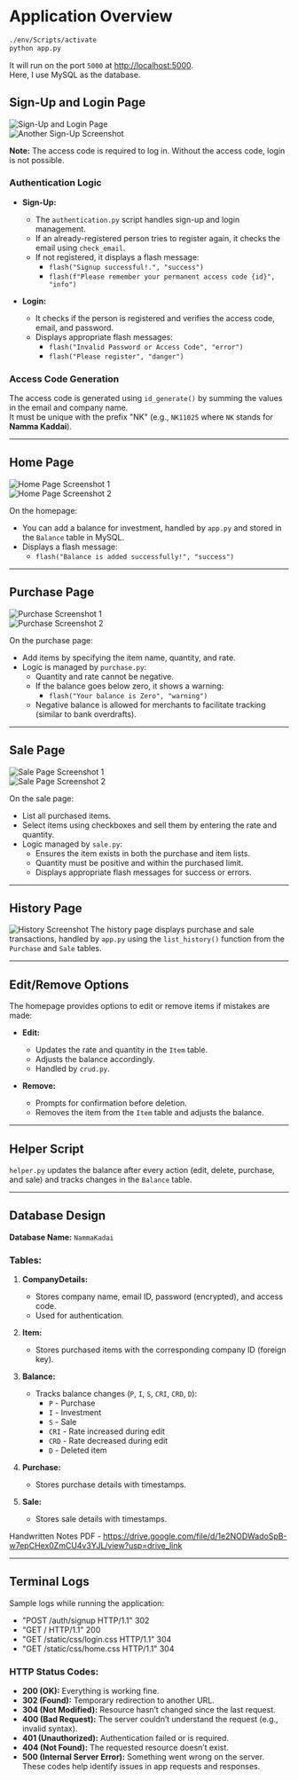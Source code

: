 # Application Overview

```bash
./env/Scripts/activate
python app.py
```

It will run on the port `5000` at [http://localhost:5000](http://localhost:5000).  
Here, I use MySQL as the database.

## Sign-Up and Login Page

![Sign-Up and Login Page](https://drive.google.com/uc?id=1vgINmbq0x3dQ3Oa0tSVLllN3JbUF4SZp)  
![Another Sign-Up Screenshot](https://drive.google.com/uc?id=1qj_RogBHb1soFGsuLtgIJSVxYUClLjfO)  

**Note:** The access code is required to log in. Without the access code, login is not possible.

### Authentication Logic
- **Sign-Up:**  
  - The `authentication.py` script handles sign-up and login management.  
  - If an already-registered person tries to register again, it checks the email using `check_email`.  
  - If not registered, it displays a flash message:  
    - `flash("Signup successful!.", "success")`  
    - `flash(f"Please remember your permanent access code {id}", "info")`

- **Login:**  
  - It checks if the person is registered and verifies the access code, email, and password.  
  - Displays appropriate flash messages:  
    - `flash("Invalid Password or Access Code", "error")`  
    - `flash("Please register", "danger")`

### Access Code Generation
The access code is generated using `id_generate()` by summing the values in the email and company name.  
It must be unique with the prefix "NK" (e.g., `NK11025` where `NK` stands for **Namma Kaddai**).

---

## Home Page

![Home Page Screenshot 1](https://drive.google.com/uc?id=1fpmUcBWTzA2MevYVeEm2P6_1K6RfqyKZ)  
![Home Page Screenshot 2](https://drive.google.com/uc?id=1U6eLpxjegc0Ds1UzsocbwO_tSQLcjtdR)

On the homepage:
- You can add a balance for investment, handled by `app.py` and stored in the `Balance` table in MySQL.  
- Displays a flash message:  
  - `flash("Balance is added successfully!", "success")`

---

## Purchase Page

![Purchase Screenshot 1](https://drive.google.com/uc?id=1IIdOmtDeODfF8mM6Y33UWVU3lFF72FyV)  
![Purchase Screenshot 2](https://drive.google.com/uc?id=1Dxe4bSFDKrdgJ0WxlOhc9UDvgswVVFPt)

On the purchase page:
- Add items by specifying the item name, quantity, and rate.  
- Logic is managed by `purchase.py`:  
  - Quantity and rate cannot be negative.  
  - If the balance goes below zero, it shows a warning:  
    - `flash("Your balance is Zero", "warning")`  
  - Negative balance is allowed for merchants to facilitate tracking (similar to bank overdrafts).

---

## Sale Page

![Sale Page Screenshot 1](https://drive.google.com/uc?id=1YDnIiKQhII0O7MksRjJwQ4A-VxTjprME)  
![Sale Page Screenshot 2](https://drive.google.com/uc?id=1JDr9_yavJ8qTzG0FWh9KsW7f4_I-4poe)

On the sale page:
- List all purchased items.  
- Select items using checkboxes and sell them by entering the rate and quantity.  
- Logic managed by `sale.py`:  
  - Ensures the item exists in both the purchase and item lists.  
  - Quantity must be positive and within the purchased limit.  
  - Displays appropriate flash messages for success or errors.

---

## History Page

![History Screenshot](https://drive.google.com/uc?id=1UQWNfpeRPB9hIQFd26hC7JNtutdxSmFl)
The history page displays purchase and sale transactions, handled by `app.py` using the `list_history()` function from the `Purchase` and `Sale` tables.

---

## Edit/Remove Options

The homepage provides options to edit or remove items if mistakes are made:
- **Edit:**  
  - Updates the rate and quantity in the `Item` table.  
  - Adjusts the balance accordingly.  
  - Handled by `crud.py`.

- **Remove:**  
  - Prompts for confirmation before deletion.  
  - Removes the item from the `Item` table and adjusts the balance.

---

## Helper Script

`helper.py` updates the balance after every action (edit, delete, purchase, and sale) and tracks changes in the `Balance` table.

---

## Database Design

**Database Name:** `NammaKadai`

### Tables:
1. **CompanyDetails:**  
   - Stores company name, email ID, password (encrypted), and access code.  
   - Used for authentication.

2. **Item:**  
   - Stores purchased items with the corresponding company ID (foreign key).

3. **Balance:**  
   - Tracks balance changes (`P`, `I`, `S`, `CRI`, `CRD`, `D`):  
     - `P` - Purchase  
     - `I` - Investment  
     - `S` - Sale  
     - `CRI` - Rate increased during edit  
     - `CRD` - Rate decreased during edit  
     - `D` - Deleted item  

4. **Purchase:**  
   - Stores purchase details with timestamps.

5. **Sale:**  
   - Stores sale details with timestamps.


Handwritten Notes PDF -  https://drive.google.com/file/d/1e2NODWadoSpB-w7epCHex0ZmCU4v3YJL/view?usp=drive_link


---

## Terminal Logs

Sample logs while running the application:
- "POST /auth/signup HTTP/1.1" 302 
- "GET / HTTP/1.1" 200 
- "GET /static/css/login.css HTTP/1.1" 304
- "GET /static/css/home.css HTTP/1.1" 304


### HTTP Status Codes:
- **200 (OK):** Everything is working fine. 
- **302 (Found):** Temporary redirection to another URL.  
- **304 (Not Modified):** Resource hasn’t changed since the last request.  
- **400 (Bad Request):** The server couldn’t understand the request (e.g., invalid syntax).  
- **401 (Unauthorized):** Authentication failed or is required.  
- **404 (Not Found):** The requested resource doesn’t exist.  
- **500 (Internal Server Error):** Something went wrong on the server.  
These codes help identify issues in app requests and responses. 
  
